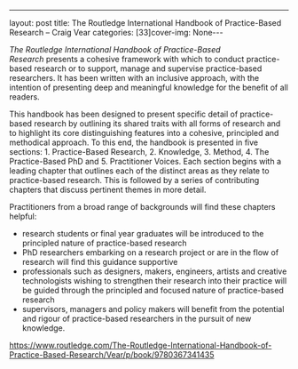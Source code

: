 ---
layout: post
title: The Routledge International Handbook of Practice-Based Research &#8211; Craig Vear
categories: [33]cover-img: None---
<p><em>The Routledge International Handbook of Practice-Based Research</em>&nbsp;presents a cohesive framework with which to conduct practice-based research or to support, manage and supervise practice-based researchers. It has been written with an inclusive approach, with the intention of presenting deep and meaningful knowledge for the benefit of all readers.</p>



<p>This handbook has been designed to&nbsp;present specific detail of practice-based research by outlining its shared traits with all forms of research and to highlight its core distinguishing features into a cohesive, principled and methodical approach. To this end, the handbook is presented in five sections: 1. Practice-Based Research, 2. Knowledge, 3. Method, 4. The Practice-Based PhD and 5. Practitioner Voices. Each section begins with a leading chapter that outlines each of the distinct areas as they relate to practice-based research. This is followed by a series of contributing chapters that discuss pertinent themes in more detail.</p>



<p>Practitioners from a broad range of backgrounds will find these chapters helpful:</p>



<ul><li>research students or final year graduates will be introduced to the principled nature of practice-based research</li><li>PhD researchers embarking on a research project or are in the flow of research will find this guidance supportive</li><li>professionals such as designers, makers, engineers, artists and creative technologists wishing to strengthen their research into their practice will be guided through the principled and focused nature of practice-based research</li><li>supervisors, managers and policy makers will benefit from the potential and rigour of practice-based researchers in the pursuit of new knowledge.</li></ul>



<p><a href="https://www.routledge.com/The-Routledge-International-Handbook-of-Practice-Based-Research/Vear/p/book/9780367341435">https://www.routledge.com/The-Routledge-International-Handbook-of-Practice-Based-Research/Vear/p/book/9780367341435</a></p>
